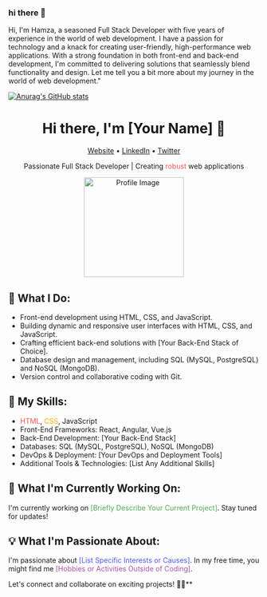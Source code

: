 ### hi there 👋

Hi, I'm Hamza, a seasoned Full Stack Developer with five years of experience in the world of web development. I have a passion for technology and a knack for creating user-friendly,
high-performance web applications. With a strong foundation in both front-end and back-end development, I'm committed to delivering solutions that seamlessly blend functionality and design.
Let me tell you a bit more about my journey in the world of web development."

[![Anurag's GitHub stats](https://github-readme-stats.vercel.app/api?username=Plufarch)](https://github.com/anuraghazra/github-readme-stats)

<h1 align="center">Hi there, I'm [Your Name] 👋</h1>

<p align="center">
  <a href="https://yourwebsite.com">Website</a> •
  <a href="https://linkedin.com/in/yourprofile">LinkedIn</a> •
  <a href="https://twitter.com/yourhandle">Twitter</a>
</p>

<p align="center">Passionate Full Stack Developer | Creating <span style="color:#ff5555;">robust</span> web applications</p>

<p align="center">
  <img src="URL_TO_YOUR_IMAGE" alt="Profile Image" width="200">
</p>

## 🌟 What I Do:

- Front-end development using HTML, CSS, and JavaScript.
- Building dynamic and responsive user interfaces with HTML, CSS, and JavaScript.
- Crafting efficient back-end solutions with [Your Back-End Stack of Choice].
- Database design and management, including SQL (MySQL, PostgreSQL) and NoSQL (MongoDB).
- Version control and collaborative coding with Git.

## 🚀 My Skills:

- <span style="color:#ff5555;">HTML</span>, <span style="color:#ffaa00;">CSS</span>, JavaScript
- Front-End Frameworks: React, Angular, Vue.js
- Back-End Development: [Your Back-End Stack]
- Databases: SQL (MySQL, PostgreSQL), NoSQL (MongoDB)
- DevOps & Deployment: [Your DevOps and Deployment Tools]
- Additional Tools & Technologies: [List Any Additional Skills]

## 🚀 What I'm Currently Working On:

I'm currently working on <span style="color:#55aa55;">[Briefly Describe Your Current Project]</span>. Stay tuned for updates!

## 💡 What I'm Passionate About:

I'm passionate about <span style="color:#5555ff;">[List Specific Interests or Causes]</span>. In my free time, you might find me <span style="color:#aa55aa;">[Hobbies or Activities Outside of Coding]</span>.

Let's connect and collaborate on exciting projects! 👯‍♂️**
